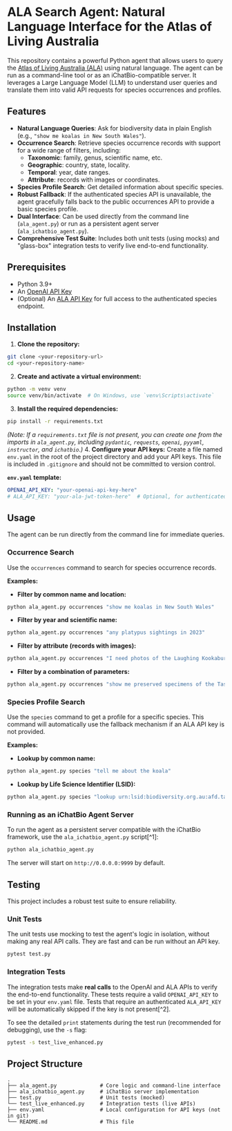 # ALA Search Agent: Natural Language Interface for the Atlas of Living Australia

This repository contains a powerful Python agent that allows users to query the [Atlas of Living Australia (ALA)](https://ala.org.au/) using natural language. The agent can be run as a command-line tool or as an iChatBio-compatible server. It leverages a Large Language Model (LLM) to understand user queries and translate them into valid API requests for species occurrences and profiles.

## Features

* **Natural Language Queries**: Ask for biodiversity data in plain English (e.g., `"show me koalas in New South Wales"`).
* **Occurrence Search**: Retrieve species occurrence records with support for a wide range of filters, including:
    * **Taxonomic**: family, genus, scientific name, etc.
    * **Geographic**: country, state, locality.
    * **Temporal**: year, date ranges.
    * **Attribute**: records with images or coordinates.
* **Species Profile Search**: Get detailed information about specific species.
* **Robust Fallback**: If the authenticated species API is unavailable, the agent gracefully falls back to the public occurrences API to provide a basic species profile.
* **Dual Interface**: Can be used directly from the command line (`ala_agent.py`) or run as a persistent agent server (`ala_ichatbio_agent.py`).
* **Comprehensive Test Suite**: Includes both unit tests (using mocks) and "glass-box" integration tests to verify live end-to-end functionality.


## Prerequisites

* Python 3.9+
* An [OpenAI API Key](https://platform.openai.com/api-keys)
* (Optional) An [ALA API Key](https://api.ala.org.au/) for full access to the authenticated species endpoint.


## Installation

1. **Clone the repository:**

```bash
git clone <your-repository-url>
cd <your-repository-name>
```

2. **Create and activate a virtual environment:**

```bash
python -m venv venv
source venv/bin/activate  # On Windows, use `venv\Scripts\activate`
```

3. **Install the required dependencies:**

```bash
pip install -r requirements.txt
```

*(Note: If a `requirements.txt` file is not present, you can create one from the imports in `ala_agent.py`, including `pydantic`, `requests`, `openai`, `pyyaml`, `instructor`, and `ichatbio`.)*
4. **Configure your API keys:**
Create a file named `env.yaml` in the root of the project directory and add your API keys. This file is included in `.gitignore` and should not be committed to version control.

**`env.yaml` template:**

```yaml
OPENAI_API_KEY: "your-openai-api-key-here"
# ALA_API_KEY: "your-ala-jwt-token-here"  # Optional, for authenticated species search
```


## Usage

The agent can be run directly from the command line for immediate queries.

### Occurrence Search

Use the `occurrences` command to search for species occurrence records.

**Examples:**

* **Filter by common name and location:**

```bash
python ala_agent.py occurrences "show me koalas in New South Wales"
```

* **Filter by year and scientific name:**

```bash
python ala_agent.py occurrences "any platypus sightings in 2023"
```

* **Filter by attribute (records with images):**

```bash
python ala_agent.py occurrences "I need photos of the Laughing Kookaburra"
```

* **Filter by a combination of parameters:**

```bash
python ala_agent.py occurrences "show me preserved specimens of the Tasmanian Devil"
```


### Species Profile Search

Use the `species` command to get a profile for a specific species. This command will automatically use the fallback mechanism if an ALA API key is not provided.

**Examples:**

* **Lookup by common name:**

```bash
python ala_agent.py species "tell me about the koala"
```

* **Lookup by Life Science Identifier (LSID):**

```bash
python ala_agent.py species "lookup urn:lsid:biodiversity.org.au:afd.taxon:31a9b8b8-4e8f-4343-a15f-2ed24e0bf1ae"
```


### Running as an iChatBio Agent Server

To run the agent as a persistent server compatible with the iChatBio framework, use the `ala_ichatbio_agent.py` script[^1]:

```bash
python ala_ichatbio_agent.py
```

The server will start on `http://0.0.0.0:9999` by default.

## Testing

This project includes a robust test suite to ensure reliability.

### Unit Tests

The unit tests use mocking to test the agent's logic in isolation, without making any real API calls. They are fast and can be run without an API key.

```bash
pytest test.py
```


### Integration Tests

The integration tests make **real calls** to the OpenAI and ALA APIs to verify the end-to-end functionality. These tests require a valid `OPENAI_API_KEY` to be set in your `env.yaml` file. Tests that require an authenticated `ALA_API_KEY` will be automatically skipped if the key is not present[^2].

To see the detailed `print` statements during the test run (recommended for debugging), use the `-s` flag:

```bash
pytest -s test_live_enhanced.py
```


## Project Structure

```
.
├── ala_agent.py              # Core logic and command-line interface
├── ala_ichatbio_agent.py     # iChatBio server implementation
├── test.py                   # Unit tests (mocked)
└── test_live_enhanced.py     # Integration tests (live APIs)
├── env.yaml                  # Local configuration for API keys (not in git)
└── README.md                 # This file
```